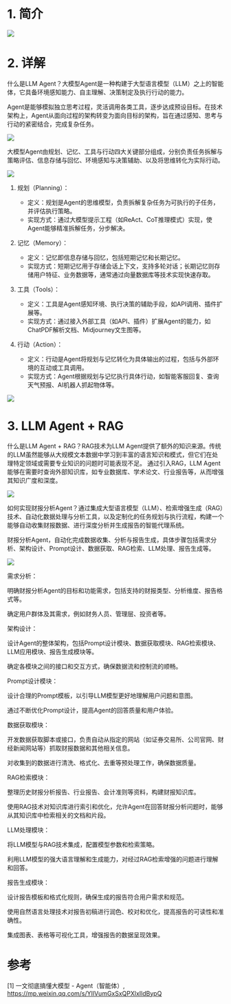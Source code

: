 # 1. 简介

![](.01_简介_images/原理图.png)

# 2. 详解

什么是LLM Agent？大模型Agent是一种构建于大型语言模型（LLM）之上的智能体，它具备环境感知能力、自主理解、决策制定及执行行动的能力。

Agent是能够模拟独立思考过程，灵活调用各类工具，逐步达成预设目标。在技术架构上，Agent从面向过程的架构转变为面向目标的架构，旨在通过感知、思考与行动的紧密结合，完成复杂任务。

![](.01_简介_images/agent.png)

大模型Agent由规划、记忆、工具与行动四大关键部分组成，分别负责任务拆解与策略评估、信息存储与回忆、环境感知与决策辅助、以及将思维转化为实际行动。

![](.01_简介_images/组件.png)

1. 规划（Planning）：
    - 定义：规划是Agent的思维模型，负责拆解复杂任务为可执行的子任务，并评估执行策略。
    - 实现方式：通过大模型提示工程（如ReAct、CoT推理模式）实现，使Agent能够精准拆解任务，分步解决。

2. 记忆（Memory）：
   - 定义：记忆即信息存储与回忆，包括短期记忆和长期记忆。
   - 实现方式：短期记忆用于存储会话上下文，支持多轮对话；长期记忆则存储用户特征、业务数据等，通常通过向量数据库等技术实现快速存取。

3. 工具（Tools）：

    - 定义：工具是Agent感知环境、执行决策的辅助手段，如API调用、插件扩展等。
    - 实现方式：通过接入外部工具（如API、插件）扩展Agent的能力，如ChatPDF解析文档、Midjourney文生图等。

4. 行动（Action）：

    - 定义：行动是Agent将规划与记忆转化为具体输出的过程，包括与外部环境的互动或工具调用。
    - 实现方式：Agent根据规划与记忆执行具体行动，如智能客服回复、查询天气预报、AI机器人抓起物体等。

![](.01_简介_images/功能流程.png)

# 3.  LLM Agent + RAG

什么是LLM Agent + RAG？RAG技术为LLM Agent提供了额外的知识来源。传统的LLM虽然能够从大规模文本数据中学习到丰富的语言知识和模式，但它们在处理特定领域或需要专业知识的问题时可能表现不足。
通过引入RAG，LLM Agent能够在需要时查询外部知识库，如专业数据库、学术论文、行业报告等，从而增强其知识广度和深度。

![](.01_简介_images/agent_rag.png)

如何实现财报分析Agent？通过集成大型语言模型（LLM）、检索增强生成（RAG）技术、自动化数据处理与分析工具，以及定制化的任务规划与执行流程，构建一个能够自动收集财报数据、进行深度分析并生成报告的智能代理系统。

财报分析Agent，自动化完成数据收集、分析与报告生成，具体步骤包括需求分析、架构设计、Prompt设计、数据获取、RAG检索、LLM处理、报告生成等。

![](.01_简介_images/能力.png)

需求分析：

明确财报分析Agent的目标和功能需求，包括支持的财报类型、分析维度、报告格式等。

确定用户群体及其需求，例如财务人员、管理层、投资者等。

架构设计：

设计Agent的整体架构，包括Prompt设计模块、数据获取模块、RAG检索模块、LLM应用模块、报告生成模块等。

确定各模块之间的接口和交互方式，确保数据流和控制流的顺畅。

Prompt设计模块：

设计合理的Prompt模板，以引导LLM模型更好地理解用户问题和意图。

通过不断优化Prompt设计，提高Agent的回答质量和用户体验。

数据获取模块：

开发数据获取脚本或接口，负责自动从指定的网站（如证券交易所、公司官网、财经新闻网站等）抓取财报数据和其他相关信息。

对收集到的数据进行清洗、格式化、去重等预处理工作，确保数据质量。

RAG检索模块：

整理历史财报分析报告、行业报告、会计准则等资料，构建财报知识库。

使用RAG技术对知识库进行索引和优化，允许Agent在回答财报分析问题时，能够从其知识库中检索相关的文档和片段。

LLM处理模块：

将LLM模型与RAG技术集成，配置模型参数和检索策略。

利用LLM模型的强大语言理解和生成能力，对经过RAG检索增强的问题进行理解和回答。

报告生成模块：

设计报告模板和格式化规则，确保生成的报告符合用户需求和规范。

使用自然语言处理技术对报告初稿进行润色、校对和优化，提高报告的可读性和准确性。

集成图表、表格等可视化工具，增强报告的数据呈现效果。
# 参考

[1] 一文彻底搞懂大模型 - Agent（智能体）, https://mp.weixin.qq.com/s/YIlVumGxSxQPXlxIldBypQ